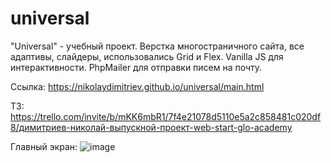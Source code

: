 # universal
"Universal" - учебный проект. Верстка многостраничного сайта, все адаптивы, слайдеры, использовались Grid и Flex. Vanilla JS для интерактивности. PhpMailer для отправки писем на почту.

Ссылка: https://nikolaydimitriev.github.io/universal/main.html

ТЗ: https://trello.com/invite/b/mKK6mbR1/7f4e21078d5110e5a2c858481c020df8/димитриев-николай-выпускной-проект-web-start-glo-academy

Главный экран: 
![image](https://user-images.githubusercontent.com/55017954/199483757-25eda69f-e3b2-4755-b21f-0c5f7ff12f50.png)

